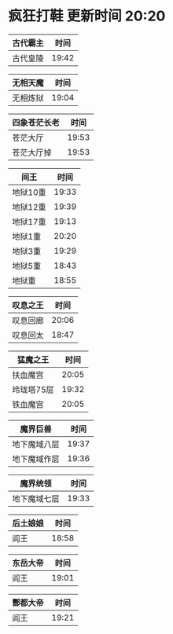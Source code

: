 # 疯狂打鞋 更新时间 20:20

| 古代霸主   | 时间    |
|--------|-------|
| 古代皇陵 | 19:42 |

| 无相天魔   | 时间    |
|--------|-------|
| 无相炼狱 | 19:04 |

| 四象苍茫长老   | 时间    |
|--------|-------|
| 苍茫大厅 | 19:53 |
| 苍茫大厅掉 | 19:53 |

| 间王   | 时间    |
|--------|-------|
| 地狱10重 | 19:33 |
| 地狱12重 | 19:39 |
| 地狱17重 | 19:13 |
| 地狱1重 | 20:20 |
| 地狱3重 | 19:29 |
| 地狱5重 | 18:43 |
| 地狱重 | 18:55 |

| 叹息之王   | 时间    |
|--------|-------|
| 叹息回廊 | 20:06 |
| 叹息回太 | 18:47 |

| 猛魔之王   | 时间    |
|--------|-------|
| 扶血魔宫 | 20:05 |
| 玲珑塔75层 | 19:32 |
| 铁血魔宫 | 20:05 |

| 魔界巨兽   | 时间    |
|--------|-------|
| 地下魔域八层 | 19:37 |
| 地下魔域作层 | 19:36 |

| 魔界统领   | 时间    |
|--------|-------|
| 地下魔域七层 | 19:33 |

| 后土娘娘   | 时间    |
|--------|-------|
| 阎王 | 18:58 |

| 东岳大帝   | 时间    |
|--------|-------|
| 阎王 | 19:01 |

| 酆都大帝   | 时间    |
|--------|-------|
| 阎王 | 19:21 |